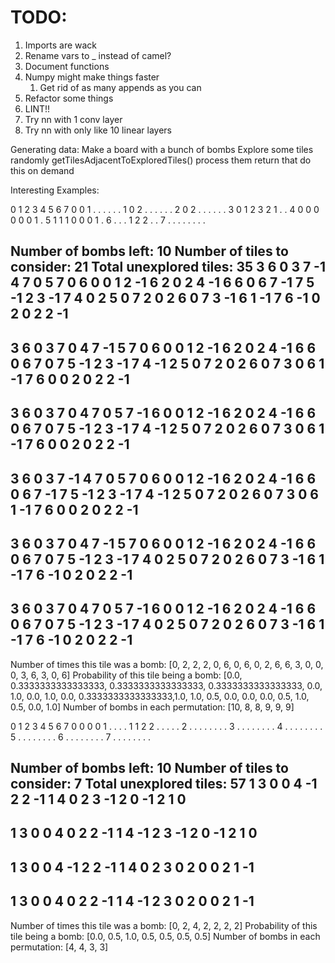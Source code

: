 # TODO:
1. Imports are wack
2. Rename vars to _ instead of camel?
3. Document functions
4. Numpy might make things faster
   1. Get rid of as many appends as you can
5. Refactor some things
6. LINT!!
7. Try nn with 1 conv layer
8. Try nn with only like 10 linear layers

Generating data:
    Make a board with a bunch of bombs
    Explore some tiles randomly
    getTilesAdjacentToExploredTiles()
    process them
    return that
    do this on demand

Interesting Examples:

  0 1 2 3 4 5 6 7
0 0 1 . . . . . .
1 0 2 . . . . . .
2 0 2 . . . . . .
3 0 1 2 3 2 1 . .
4 0 0 0 0 0 0 1 .
5 1 1 1 0 0 0 1 .
6 . . . 1 2 2 . .
7 . . . . . . . .

Number of bombs left: 10
Number of tiles to consider: 21
Total unexplored tiles: 35
3 6 0
3 7 -1
4 7 0
5 7 0
6 0 0
1 2 -1
6 2 0
2 4 -1
6 6 0
6 7 -1
7 5 -1
2 3 -1
7 4 0
2 5 0
7 2 0
2 6 0
7 3 -1
6 1 -1
7 6 -1
0 2 0
2 2 -1
--------------------------------
3 6 0
3 7 0
4 7 -1
5 7 0
6 0 0
1 2 -1
6 2 0
2 4 -1
6 6 0
6 7 0
7 5 -1
2 3 -1
7 4 -1
2 5 0
7 2 0
2 6 0
7 3 0
6 1 -1
7 6 0
0 2 0
2 2 -1
--------------------------------
3 6 0
3 7 0
4 7 0
5 7 -1
6 0 0
1 2 -1
6 2 0
2 4 -1
6 6 0
6 7 0
7 5 -1
2 3 -1
7 4 -1
2 5 0
7 2 0
2 6 0
7 3 0
6 1 -1
7 6 0
0 2 0
2 2 -1
--------------------------------
3 6 0
3 7 -1
4 7 0
5 7 0
6 0 0
1 2 -1
6 2 0
2 4 -1
6 6 0
6 7 -1
7 5 -1
2 3 -1
7 4 -1
2 5 0
7 2 0
2 6 0
7 3 0
6 1 -1
7 6 0
0 2 0
2 2 -1
--------------------------------
3 6 0
3 7 0
4 7 -1
5 7 0
6 0 0
1 2 -1
6 2 0
2 4 -1
6 6 0
6 7 0
7 5 -1
2 3 -1
7 4 0
2 5 0
7 2 0
2 6 0
7 3 -1
6 1 -1
7 6 -1
0 2 0
2 2 -1
--------------------------------
3 6 0
3 7 0
4 7 0
5 7 -1
6 0 0
1 2 -1
6 2 0
2 4 -1
6 6 0
6 7 0
7 5 -1
2 3 -1
7 4 0
2 5 0
7 2 0
2 6 0
7 3 -1
6 1 -1
7 6 -1
0 2 0
2 2 -1
--------------------------------
Number of times this tile was a bomb: [0, 2, 2, 2, 0, 6, 0, 6, 0, 2, 6, 6, 3, 0, 0, 0, 3, 6, 3, 0, 6]
Probability of this tile being a bomb: [0.0, 0.3333333333333333, 0.3333333333333333, 0.3333333333333333, 0.0, 1.0, 0.0, 1.0, 0.0, 0.3333333333333333,1.0, 1.0, 0.5, 0.0, 0.0, 0.0, 0.5, 1.0, 0.5, 0.0, 1.0]
Number of bombs in each permutation: [10, 8, 8, 9, 9, 9]




  0 1 2 3 4 5 6 7
0 0 0 0 1 . . . .
1 1 2 2 . . . . .
2 . . . . . . . .
3 . . . . . . . .
4 . . . . . . . .
5 . . . . . . . .
6 . . . . . . . .
7 . . . . . . . .

Number of bombs left: 10
Number of tiles to consider: 7
Total unexplored tiles: 57
1 3 0
0 4 -1
2 2 -1
1 4 0
2 3 -1
2 0 -1
2 1 0
--------------------------------
1 3 0
0 4 0
2 2 -1
1 4 -1
2 3 -1
2 0 -1
2 1 0
--------------------------------
1 3 0
0 4 -1
2 2 -1
1 4 0
2 3 0
2 0 0
2 1 -1
--------------------------------
1 3 0
0 4 0
2 2 -1
1 4 -1
2 3 0
2 0 0
2 1 -1
--------------------------------
Number of times this tile was a bomb: [0, 2, 4, 2, 2, 2, 2]
Probability of this tile being a bomb: [0.0, 0.5, 1.0, 0.5, 0.5, 0.5, 0.5]
Number of bombs in each permutation: [4, 4, 3, 3]